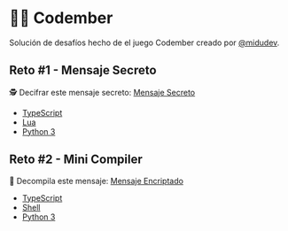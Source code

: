 # 👨‍💻 Codember

Solución de desafíos hecho de el juego Codember creado por [@midudev](https://github.com/midudev).

## Reto #1 - Mensaje Secreto

🕵️ Decifrar este mensaje secreto: [Mensaje Secreto](./challenge-1/data/Message_01.txt)

- [TypeScript](./challenge-1/src/main.ts)
- [Lua](./challenge-1/src/main.lua)
- [Python 3](./challenge-1/src/main.py)

## Reto #2 - Mini Compiler

🔐 Decompila este mensaje: [Mensaje Encriptado](./challenge-2/data/message_02.txt)

- [TypeScript](./challenge-2/src/main.ts)
- [Shell](./challenge-2/src/main.sh)
- [Python 3](./challenge-2/src/main.py)
